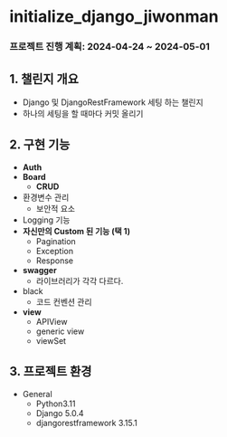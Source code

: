 # initialize_django_jiwonman
### 프로젝트 진행 계획: 2024-04-24 ~ 2024-05-01

## 1. 챌린지 개요
- Django 및 DjangoRestFramework 세팅 하는 챌린지
- 하나의 세팅을 할 때마다 커밋 올리기

## 2. 구현 기능
- **Auth**
- **Board**
    - **CRUD**
- 환경변수 관리
    - 보안적 요소
- Logging 기능
- **자신만의 Custom 된 기능 (택 1)**
    - Pagination
    - Exception
    - Response
- **swagger**
    - 라이브러리가 각각 다르다.
- black 
    - 코드 컨벤션 관리
- **view**
    - APIView
    - generic view
    - viewSet

## 3. 프로젝트 환경
- General
    - Python3.11
    - Django 5.0.4
    - djangorestframework 3.15.1